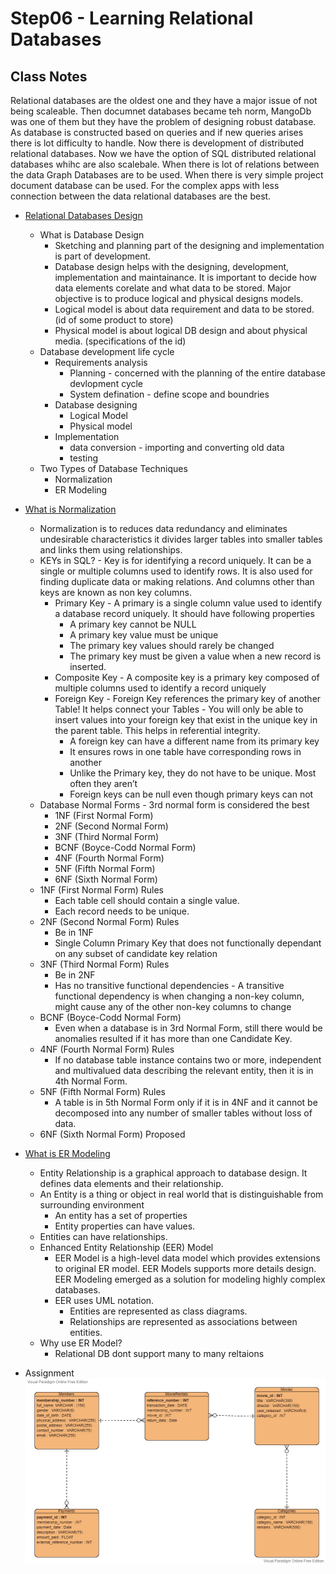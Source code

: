 # Step06 - Learning Relational Databases

## Class Notes

Relational databases are the oldest one and they have a major issue of not being scaleable. Then documnet databases became teh norm, MangoDb was one of them but they have the problem of designing robust database. As database is constructed based on queries and if new queries arises there is lot difficulty to handle. Now there is development of distributed relational databases. Now we have the option of SQL distributed relational databases whihc are also scalebale. When there is lot of relations between the data Graph Databases are to be used. When there is very simple project document database can be used. For the complex apps with less connection between the data relational databases are the best.

- [Relational Databases Design](https://www.guru99.com/database-design.html)

  - What is Database Design
    - Sketching and planning part of the designing and implementation is part of development.
    - Database design helps with the designing, development, implementation and maintainance. It is important to decide how data elements corelate and what data to be stored. Major objective is to produce logical and physical designs models.
    - Logical model is about data requirement and data to be stored. (id of some product to store)
    - Physical model is about logical DB design and about physical media. (specifications of the id)
  - Database development life cycle
    - Requirements analysis
      - Planning - concerned with the planning of the entire database devlopment cycle
      - System defination - define scope and boundries
    - Database designing
      - Logical Model
      - Physical model
    - Implementation
      - data conversion - importing and converting old data
      - testing
  - Two Types of Database Techniques
    - Normalization
    - ER Modeling

- [What is Normalization](https://www.guru99.com/database-normalization.html)

  - Normalization is to reduces data redundancy and eliminates undesirable characteristics it divides larger tables into smaller tables and links them using relationships.
  - KEYs in SQL? - Key is for identifying a record uniquely. It can be a single or multiple columns used to identify rows. It is also used for finding duplicate data or making relations. And columns other than keys are known as non key columns.
    - Primary Key - A primary is a single column value used to identify a database record uniquely. It should have following properties
      - A primary key cannot be NULL
      - A primary key value must be unique
      - The primary key values should rarely be changed
      - The primary key must be given a value when a new record is inserted.
    - Composite Key - A composite key is a primary key composed of multiple columns used to identify a record uniquely
    - Foreign Key - Foreign Key references the primary key of another Table! It helps connect your Tables - You will only be able to insert values into your foreign key that exist in the unique key in the parent table. This helps in referential integrity.
      - A foreign key can have a different name from its primary key
      - It ensures rows in one table have corresponding rows in another
      - Unlike the Primary key, they do not have to be unique. Most often they aren’t
      - Foreign keys can be null even though primary keys can not
  - Database Normal Forms - 3rd normal form is considered the best
    - 1NF (First Normal Form)
    - 2NF (Second Normal Form)
    - 3NF (Third Normal Form)
    - BCNF (Boyce-Codd Normal Form)
    - 4NF (Fourth Normal Form)
    - 5NF (Fifth Normal Form)
    - 6NF (Sixth Normal Form)
  - 1NF (First Normal Form) Rules
    - Each table cell should contain a single value.
    - Each record needs to be unique.
  - 2NF (Second Normal Form) Rules
    - Be in 1NF
    - Single Column Primary Key that does not functionally dependant on any subset of candidate key relation
  - 3NF (Third Normal Form) Rules
    - Be in 2NF
    - Has no transitive functional dependencies - A transitive functional dependency is when changing a non-key column, might cause any of the other non-key columns to change
  - BCNF (Boyce-Codd Normal Form)
    - Even when a database is in 3rd Normal Form, still there would be anomalies resulted if it has more than one Candidate Key.
  - 4NF (Fourth Normal Form) Rules
    - If no database table instance contains two or more, independent and multivalued data describing the relevant entity, then it is in 4th Normal Form.
  - 5NF (Fifth Normal Form) Rules
    - A table is in 5th Normal Form only if it is in 4NF and it cannot be decomposed into any number of smaller tables without loss of data.
  - 6NF (Sixth Normal Form) Proposed

- [What is ER Modeling](https://www.guru99.com/er-modeling.html)

  - Entity Relationship is a graphical approach to database design. It defines data elements and their relationship.
  - An Entity is a thing or object in real world that is distinguishable from surrounding environment
    - An entity has a set of properties
    - Entity properties can have values.
  - Entities can have relationships.
  - Enhanced Entity Relationship (EER) Model
    - EER Model is a high-level data model which provides extensions to original ER model. EER Models supports more details design. EER Modeling emerged as a solution for modeling highly complex databases.
    - EER uses UML notation.
      - Entities are represented as class diagrams.
      - Relationships are represented as associations between entities.
  - Why use ER Model?
    - Relational DB dont support many to many reltaions

- Assignment
  ![ER Diagram Assignment](./ER_Diagram.jpg)
